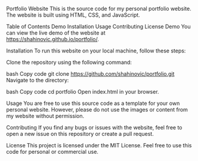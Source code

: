 Portfolio Website
This is the source code for my personal portfolio website. The website is built using HTML, CSS, and JavaScript.

Table of Contents
Demo
Installation
Usage
Contributing
License
Demo
You can view the live demo of the website at https://shahinovic.github.io/portfolio/.

Installation
To run this website on your local machine, follow these steps:

Clone the repository using the following command:

bash
Copy code
git clone https://github.com/shahinovic/portfolio.git
Navigate to the directory:

bash
Copy code
cd portfolio
Open index.html in your browser.

Usage
You are free to use this source code as a template for your own personal website. However, please do not use the images or content from my website without permission.

Contributing
If you find any bugs or issues with the website, feel free to open a new issue on this repository or create a pull request.

License
This project is licensed under the MIT License. Feel free to use this code for personal or commercial use.
